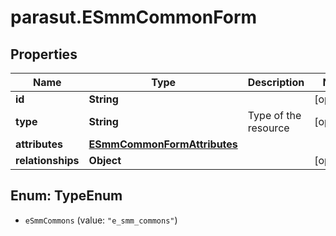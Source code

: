 # parasut.ESmmCommonForm

## Properties
Name | Type | Description | Notes
------------ | ------------- | ------------- | -------------
**id** | **String** |  | [optional] 
**type** | **String** | Type of the resource | [optional] 
**attributes** | [**ESmmCommonFormAttributes**](ESmmCommonFormAttributes.md) |  | 
**relationships** | **Object** |  | [optional] 


<a name="TypeEnum"></a>
## Enum: TypeEnum


* `eSmmCommons` (value: `"e_smm_commons"`)




